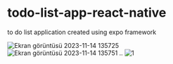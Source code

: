 # todo-list-app-react-native
to do list application created using expo framework

![Ekran görüntüsü 2023-11-14 135725](https://github.com/cankaplanxo/todo-list-app-react-native/assets/32384741/2c5122bb-17a9-4dee-919b-e771f315f917)
![Ekran görüntüsü 2023-11-14 135751](https://github.com/cankaplanxo/todo-list-app-react-native/assets/32384741/c633d11b-784d-443b-b510-c360d2d95c52)
..
![1](https://github.com/cankaplanxo/todo-list-app-react-native/assets/32384741/81091a63-84cc-40fb-9698-2581bb28a804)
